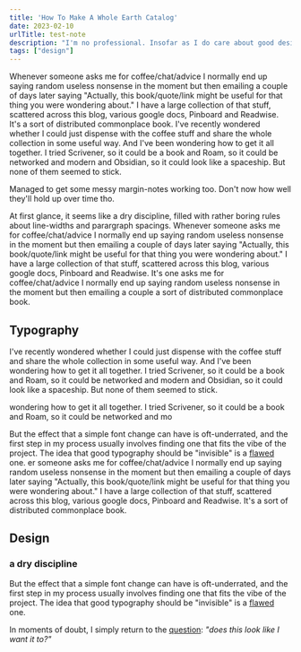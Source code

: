 ```yaml
---
title: 'How To Make A Whole Earth Catalog'
date: 2023-02-10
urlTitle: test-note
description: "I'm no professional. Insofar as I do care about good design, it is for the straightforward purpose of making things that are more beautiful than not."
tags: ["design"]
---
```




Whenever someone asks me for coffee/chat/advice I normally end up saying random useless nonsense in the moment but then emailing a couple of days later saying "Actually, this book/quote/link might be useful for that thing you were wondering about." I have a large collection of that stuff, scattered across this blog, various google docs, Pinboard and Readwise. It's a sort of distributed commonplace book. I've recently wondered whether I could just dispense with the coffee stuff and share the whole collection in some useful way. And I've been wondering how to get it all together. I tried Scrivener, so it could be a book and Roam, so it could be networked and modern and Obsidian, so it could look like a spaceship. But none of them seemed to stick.

<div class=margin-note> Managed to get some messy margin-notes working too. Don't now how well they'll hold up over time tho. </div>

At first glance, it seems like a dry discipline, filled with rather boring rules about line-widths and parargraph spacings. Whenever someone asks me for coffee/chat/advice I normally end up saying random useless nonsense in the moment but then emailing a couple of days later saying "Actually, this book/quote/link might be useful for that thing you were wondering about." I have a large collection of that stuff, scattered across this blog, various google docs, Pinboard and Readwise. It's one asks me for coffee/chat/advice I normally end up saying random useless nonsense in the moment but then emailing a couple  a sort of distributed commonplace book.

## Typography  

I've recently wondered whether I could just dispense with the coffee stuff and share the whole collection in some useful way. And I've been wondering how to get it all together. I tried Scrivener, so it could be a book and Roam, so it could be networked and modern and Obsidian, so it could look like a spaceship. But none of them seemed to stick. 


<div class=margin-note> wondering how to get it all together. I tried Scrivener, so it could be a book and Roam, so it could be networked and mo </div>

But the effect that a simple font change can have is oft-underrated, and the first step in my process usually involves finding one that fits the vibe of the project. The idea that good typography should be "invisible" is a [flawed](https://practicaltypography.com/drowning-the-crystal-goblet.html) one. er someone asks me for coffee/chat/advice I normally end up saying random useless nonsense in the moment but then emailing a couple of days later saying "Actually, this book/quote/link might be useful for that thing you were wondering about." I have a large collection of that stuff, scattered across this blog, various google docs, Pinboard and Readwise. It's a sort of distributed commonplace book.


## Design 

### a dry discipline

But the effect that a simple font change can have is oft-underrated, and the first step in my process usually involves finding one that fits the vibe of the project. The idea that good typography should be "invisible" is a [flawed](https://practicaltypography.com/drowning-the-crystal-goblet.html) one. 

In moments of doubt, I simply return to the [question](https://www.robinrendle.com/notes/vibe-driven-development/): *"does this look like I want it to?"*